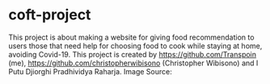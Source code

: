 # coft-project
This project is about making a website for giving food recommendation to users those that need help for choosing food to cook while staying at home, avoiding Covid-19. This project is created by https://github.com/Transpoin (me), https://github.com/christopherwibisono (Christopher Wibisono) and I Putu Djiorghi Pradhividya Raharja. Image Source:

